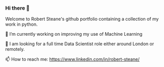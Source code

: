 ### Hi there 👋


Welcome to Robert Steane's github portfolio containing a collection of my work in python.

🌱 I’m currently working on improving my use of Machine Learning

🔭 I am looking for a full time Data Scientist role either around London or remotely.

📫 How to reach me: https://www.linkedin.com/in/robert-steane/

<!--
**rtas0/rtas0** is a ✨ _special_ ✨ repository because its `README.md` (this file) appears on your GitHub profile.

Here are some ideas to get you started:

- 🔭 I’m currently working on ...
- 🌱 I’m currently learning ...
- 👯 I’m looking to collaborate on ...
- 🤔 I’m looking for help with ...
- 💬 Ask me about ...
- 📫 How to reach me: ...
- 😄 Pronouns: ...
- ⚡ Fun fact: ...
-->
